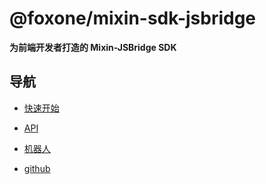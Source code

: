 # @foxone/mixin-sdk-jsbridge

**为前端开发者打造的 Mixin-JSBridge SDK**

## 导航
- [快速开始](https://fox-one.github.io/mixin-sdk-jsbridge/#/zh-CN/1)

- [API](https://fox-one.github.io/mixin-sdk-jsbridge/#/zh-CN/2)

- [机器人](https://fox-one.github.io/mixin-sdk-jsbridge-debug/#/)

- [github](https://github.com/fox-one/mixin-sdk-jsbridge/tree/master/packages/mixin-jsbridge-sdk)